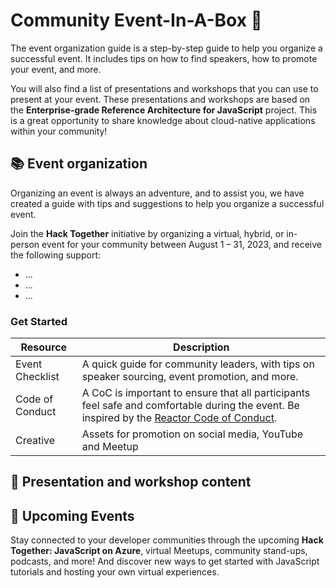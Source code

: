 # Community Event-In-A-Box 🎉

The event organization guide is a step-by-step guide to help you organize a successful event. It includes tips on how to find speakers, how to promote your event, and more.

You will also find a list of presentations and workshops that you can use to present at your event. These presentations and workshops are based on the **Enterprise-grade Reference Architecture for JavaScript** project. This is a great opportunity to share knowledge about cloud-native applications within your community!

## 📚 Event organization
Organizing an event is always an adventure, and to assist you, we have created a guide with tips and suggestions to help you organize a successful event.

Join the **Hack Together** initiative by organizing a virtual, hybrid, or in-person event for your community between August 1 – 31, 2023, and receive the following support:

* ...
* ...
* ...


### Get Started

| Resource      | Description |
| ----------- | ----------- |
| Event Checklist      | A quick guide for community leaders, with tips on speaker sourcing, event promotion, and more. |
| Code of Conduct   | A CoC is important to ensure that all participants feel safe and comfortable during the event. Be inspired by the [Reactor Code of Conduct](https://developer.microsoft.com/en-us/reactor/CodeOfConduct/).       |
| Creative   | Assets for promotion on social media, YouTube and Meetup      |


## 📝 Presentation and workshop content

## 📅 Upcoming Events
Stay connected to your developer communities through the upcoming **Hack Together: JavaScript on Azure**, virtual Meetups, community stand-ups, podcasts, and more! And discover new ways to get started with JavaScript tutorials and hosting your own virtual experiences.

<!--
| Date      | Event |
| ----------- | ----------- |
-->